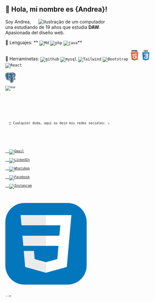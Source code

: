 ## 💜 Hola, mi nombre es {Andrea}!

<img src="https://raw.githubusercontent.com/MicaelliMedeiros/micaellimedeiros/master/image/computer-illustration.png" alt="ilustração de um computador" min-width="400px" max-width="400px" width="400px" align="right">

<p align="left"> 
  Soy Andrea, una estudiando de 19 años que estudia <strong>DAW</strong>.<br>
  Apasionada del diseño web.
</p>

<p align="left">
  🦄 Lenguajes: **
  <code><img height="32" src="https://img.shields.io/badge/Markdown-000000?style=for-the-badge&logo=markdown&logoColor=white" alt="Md"/></code>
<code><img height="32" src="https://img.shields.io/badge/PHP-777BB4?style=for-the-badge&logo=php&logoColor=white" alt="php"/></code>
<code><img height="32" src="https://img.shields.io/badge/Java-ED8B00?style=for-the-badge&logo=java&logoColor=white" alt="java"/></code>**
</p>

<p align="left">
  💼 Herraminetas: 
  <code><img height="32" src="https://img.shields.io/badge/Git-E34F26?style=for-the-badge&logo=git&logoColor=white" alt="github"/></code>
<code><img height="32" src="https://img.shields.io/badge/Git-E34F26?style=for-the-badge&logo=git&logoColor=white" alt="mysql"/></code>
<code><img height="32" src="https://img.shields.io/badge/Tailwind_CSS-38B2AC?style=for-the-badge&logo=tailwind-css&logoColor=white" alt="Tailwind"/></code>
<code><img height="32" src="https://img.shields.io/badge/Bootstrap-563D7C?style=for-the-badge&logo=bootstrap&logoColor=white" alt="Bootstrap"/></code>
<code><img height="32" src="https://raw.githubusercontent.com/github/explore/80688e429a7d4ef2fca1e82350fe8e3517d3494d/topics/html/html.png" alt="HTML5"/></code>
<code><img height="32" src="https://raw.githubusercontent.com/github/explore/80688e429a7d4ef2fca1e82350fe8e3517d3494d/topics/css/css.png" alt="CSS"/></code>
<code><img height="32" src="https://img.shields.io/badge/React-20232A?style=for-the-badge&logo=react&logoColor=61DAFB" alt="React"/></code>

<code><img height="32" src="https://raw.githubusercontent.com/github/explore/80688e429a7d4ef2fca1e82350fe8e3517d3494d/topics/postgresql/postgresql.png" alt="PostegreSQL"/><code>
<code><img height="32" src="https://img.shields.io/badge/Vue.js-35495E?style=for-the-badge&logo=vue.js&logoColor=4FC08D" alt="Vue"/></code>

</p>

<p align="left">
  💌 Cualquier duda, aquí os dejo mis redes sociales: ⤵️
</p>

<p align="left">
  <a href="#" title="Gmail">
  <img src="https://img.shields.io/badge/-Gmail-FF0000?style=flat-square&labelColor=FF0000&logo=gmail&logoColor=white&link=LINK-DO-SEU-GMAIL" alt="Gmail"/></a>
  <a href="#" title="LinkedIn">
  <img src="https://img.shields.io/badge/-Linkedin-0e76a8?style=flat-square&logo=Linkedin&logoColor=white&link=LINK-DO-SEU-LINKEDIN" alt="LinkedIn"/></a>
  <a href="#" title="WhatsApp">
  <img src="https://img.shields.io/badge/-WhatsApp-25d366?style=flat-square&labelColor=25d366&logo=whatsapp&logoColor=white&link=API-DO-SEU-WHATSAPP" alt="WhatsApp"/></a>
  <a href="#" title="Facebook">
  <img src="https://img.shields.io/badge/-Facebook-3b5998?style=flat-square&labelColor=3b5998&logo=facebook&logoColor=white&link=LINK-DO-SEU-FACEBOOK" alt="Facebook"/></a>
  <a href="#" title="Instagram">
  <img src="https://img.shields.io/badge/-Instagram-DF0174?style=flat-square&labelColor=DF0174&logo=instagram&logoColor=white&link=LINK-DO-SEU-INSTAGRAM" alt="Instagram"/></a>
</p>

<svg width="256" height="256" viewBox="0 0 256 256" fill="none" xmlns="http://www.w3.org/2000/svg">
<rect width="256" height="256" rx="60" fill="#0277BD"/>
<path d="M53.7527 102.651L56.6155 134.593H128.096V102.651H53.7527Z" fill="#EBEBEB"/>
<path d="M128.095 38H127.985H48L50.9036 69.9423H128.095V38Z" fill="#EBEBEB"/>
<path d="M128.095 218.841V185.608L127.955 185.645L92.3813 176.04L90.1072 150.564H72.821H58.0425L62.5175 200.718L127.948 218.882L128.095 218.841Z" fill="#EBEBEB"/>
<path d="M167.318 134.593L163.61 176.019L127.985 185.635V218.866L193.468 200.718L193.948 195.321L201.454 111.229L202.233 102.651L208 38H127.985V69.9423H172.994L170.088 102.651H127.985V134.593H167.318Z" fill="white"/>
</svg>

-->
